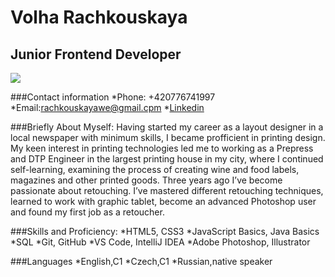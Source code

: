 # Volha Rachkouskaya 
## Junior Frontend Developer

![](https://drive.google.com/file/d/1WqWqlauT59DK8Un26wjYspIj-juXzYoT/view?usp=sharing)

###Contact information
*Phone: +420776741997
*Email:rachkouskayawe@gmail.cpm
*[Linkedin](www.linkedin.com/in/olga-rachkovskaya-9863051b7)

###Briefly About Myself:
Having started my career as a layout designer in a local newspaper with minimum skills, I became profficient in printing design.
My keen interest in printing technologies led me to working as a Prepress and DTP Engineer in the largest printing house in my city,
where I continued self-learning, examining the process of creating wine and food labels, magazines and other printed goods.
Three years ago I’ve become passionate about retouching. I’ve mastered different retouching techniques,
learned to work with graphic tablet, become an advanced Photoshop user and found my first job as a retoucher.

###Skills and Proficiency:
*HTML5, CSS3
*JavaScript Basics, Java Basics
*SQL
*Git, GitHub
*VS Code, IntelliJ IDEA
*Adobe Photoshop, Illustrator

###Languages
*English,C1
*Czech,C1
*Russian,native speaker